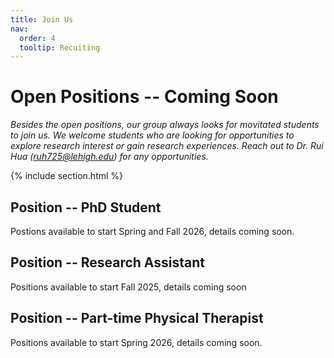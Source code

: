 ```yaml
---
title: Join Us
nav:
  order: 4
  tooltip: Recuiting
---
```


# Open Positions -- Coming Soon

_Besides the open positions, our group always looks for movitated students to join us. We welcome students who are looking for opportunities to explore research interest or gain research experiences._ _Reach out to Dr. Rui Hua (ruh725@lehigh.edu) for any opportunities._ 


{% include section.html %}

## Position -- PhD Student
Postions available to start Spring and Fall 2026, details coming soon.


## Position -- Research Assistant
Positions available to start Fall 2025, details coming soon


## Position -- Part-time Physical Therapist
Positions available to start Spring 2026, details coming soon.